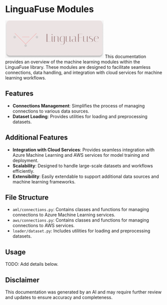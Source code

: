 # LinguaFuse Modules
![](../../docs/static/Repo%20Design.png)
This documentation provides an overview of the machine learning modules within the LinguaFuse library. These modules are designed to facilitate seamless connections, data handling, and integration with cloud services for machine learning workflows.

## Features

- **Connections Management**: Simplifies the process of managing connections to various data sources.
- **Dataset Loading**: Provides utilities for loading and preprocessing datasets.

## Additional Features

- **Integration with Cloud Services**: Provides seamless integration with Azure Machine Learning and AWS services for model training and deployment.
- **Scalability**: Designed to handle large-scale datasets and workflows efficiently.
- **Extensibility**: Easily extendable to support additional data sources and machine learning frameworks.

## File Structure

- `aml/connections.py`: Contains classes and functions for managing connections to Azure Machine Learning services.
- `aws/connections.py`: Contains classes and functions for managing connections to AWS services.
- `loader/dataset.py`: Includes utilities for loading and preprocessing datasets.

## Usage

TODO: Add details below.

## Disclaimer

This documentation was generated by an AI and may require further review and updates to ensure accuracy and completeness.